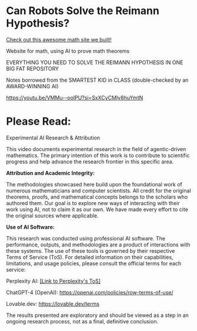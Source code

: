 # Can Robots Solve the Reimann Hypothesis?


[Check out this awesome math site we built!](http://www.calcconnect.com/) 

Website for math, using AI to prove math theorems

EVERYTHING YOU NEED TO SOLVE THE REIMANN HYPOTHESIS 
IN ONE BIG FAT REPOSITORY

Notes borrowed from the SMARTEST KID in CLASS (double-checked by an AWARD-WINNING AI)

https://youtu.be/VMMu--ooIPU?si=SxXCyCMIy8huYmtN

# Please Read: 

Experimental AI Research & Attribution

This video documents experimental research in the field of agentic-driven mathematics. The primary intention of this work is to contribute to scientific progress and help advance the research frontier in this specific area.

**Attribution and Academic Integrity:**

The methodologies showcased here build upon the foundational work of numerous mathematicians and computer scientists. All credit for the original theorems, proofs, and mathematical concepts belongs to the scholars who authored them. Our goal is to explore new ways of interacting with their work using AI, not to claim it as our own. We have made every effort to cite the original sources where applicable.

**Use of AI Software:**

This research was conducted using professional AI software. The performance, outputs, and methodologies are a product of interactions with these systems. The use of these tools is governed by their respective Terms of Service (ToS). For detailed information on their capabilities, limitations, and usage policies, please consult the official terms for each service:

Perplexity AI: [[Link to Perplexity's ToS]](https://www.perplexity.ai/hub/legal/terms-of-service)

ChatGPT-4 (OpenAI): https://openai.com/policies/row-terms-of-use/

Lovable.dev: https://lovable.dev/terms


The results presented are exploratory and should be viewed as a step in an ongoing research process, not as a final, definitive conclusion.
